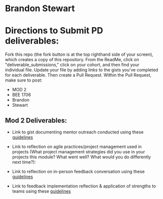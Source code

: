 # Brandon Stewart

# Directions to Submit PD deliverables:
Fork this repo (the fork button is at the top righthand side of your screen), which creates a copy of this repository. From the ReadMe, click on "deliverable_submissions," click on your cohort, and then find your individual file. Update your file by adding links to the gists you've completed for each deliverable. Then create a Pull Request. Within the Pull Request, make sure to post:

* MOD 2 
* BEE 1706
* Brandon
* Stewart


## Mod 2 Deliverables:
* Link to gist documenting mentor outreach conducted using these [guidelines](https://gist.github.com/boveus/ab8a7f22b18fcea3fa88cb04441fde73)

* Link to reflection on agile practices/project management used in projects (What project management strategies did you use in your projects this module? What went well? What would you do differently next time?):

* Link to reflection on in-person feedback conversation using these [guidelines](https://gist.github.com/boveus/c1e5bd2d92767680cacce15a2d5c6bfd)

* Link to feedback implementation reflection & application of strengths to teams using these [guidelines](https://gist.github.com/boveus/6c1e5ae9f0abd76c414b7a5f35533872)
